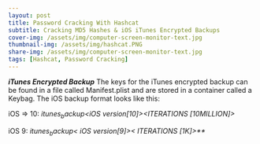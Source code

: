 ```yaml
---
layout: post
title: Password Cracking With Hashcat
subtitle: Cracking MD5 Hashes & iOS iTunes Encrypted Backups
cover-img: /assets/img/computer-screen-monitor-text.jpg
thumbnail-img: /assets/img/hashcat.PNG
share-img: /assets/img/computer-screen-monitor-text.jpg
tags: [Hashcat, Password Cracking]
---
```




***iTunes Encrypted Backup***
The keys for the iTunes encrypted backup can be found in a file called Manifest.plist and are stored in a container called a Keybag. The iOS backup format looks like this:

iOS => 10:
_$itunes_backup$*<iOS version[10]>*<WPKY>*<ITERATIONS [10MILLION]>*<SALT>*<DPIC>*<DPSL>_
  
iOS 9:
_$itunes_backup$*< iOS version[9]>*<WPKY>*< ITERATIONS [1K]>*<SALT>**_
